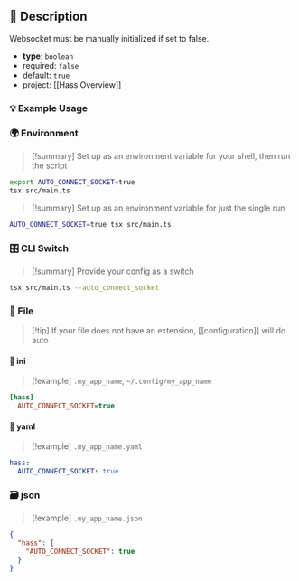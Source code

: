 ## 📜 Description

Websocket must be manually initialized if set to false.

- **type**: `boolean`
- required: `false`
- default: `true`
- project: [[Hass Overview]]

### 💡 Example Usage

### 🌍 Environment

> [!summary] Set up as an environment variable for your shell, then run the script
```bash
export AUTO_CONNECT_SOCKET=true
tsx src/main.ts
```
> [!summary] Set up as an environment variable for just the single run

```bash
AUTO_CONNECT_SOCKET=true tsx src/main.ts
```
### 🎛️ CLI Switch

> [!summary] Provide your config as a switch
```bash
tsx src/main.ts --auto_connect_socket
```
### 📁 File
> [!tip] If your file does not have an extension, [[configuration]] will do auto
#### 📘 ini

> [!example] 
> `.my_app_name`, `~/.config/my_app_name`

```ini
[hass]
  AUTO_CONNECT_SOCKET=true
```
#### 📄 yaml

> [!example]
> `.my_app_name.yaml`

```yaml
hass:
  AUTO_CONNECT_SOCKET: true
```
### 🗃️ json

> [!example]
> `.my_app_name.json`

```json
{
  "hass": {
    "AUTO_CONNECT_SOCKET": true
  }
}
```